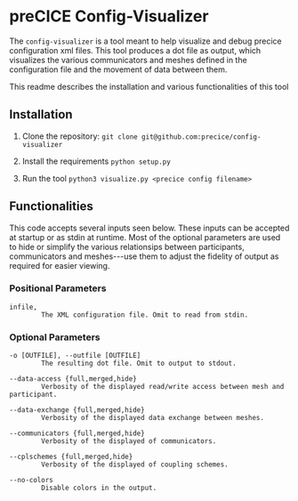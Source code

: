 # preCICE Config-Visualizer

The `config-visualizer` is a tool meant to help visualize and debug precice configuration xml files. 
This tool produces a dot file as output, which visualizes the various communicators and meshes 
defined in the configuration file and the movement of data between them.

This readme describes the installation and various functionalities of this tool

## Installation

1. Clone the repository:
```git clone git@github.com:precice/config-visualizer```

2. Install the requirements
```python setup.py```

3. Run the tool
```python3 visualize.py <precice config filename>```

## Functionalities

This code accepts several inputs seen below. These inputs can be accepted
at startup or as stdin at runtime. Most of the optional parameters are used
to hide or simplify the various relationsips between participants, communicators
 and meshes---use them to adjust the fidelity of output as required for easier viewing.

  ### Positional Parameters
  ```
  infile, 
          The XML configuration file. Omit to read from stdin.
  ```

  ### Optional Parameters
  ```
  -o [OUTFILE], --outfile [OUTFILE] 
          The resulting dot file. Omit to output to stdout.

  --data-access {full,merged,hide} 
          Verbosity of the displayed read/write access between mesh and participant.

  --data-exchange {full,merged,hide} 
          Verbosity of the displayed data exchange between meshes.

  --communicators {full,merged,hide} 
          Verbosity of the displayed of communicators.

  --cplschemes {full,merged,hide} 
          Verbosity of the displayed of coupling schemes.

  --no-colors           
          Disable colors in the output.
 ```